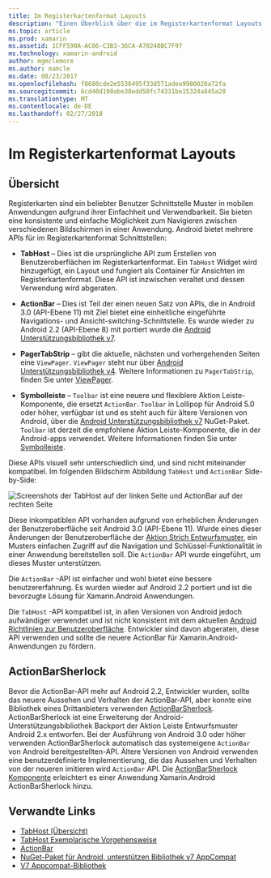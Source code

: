 ```yaml
---
title: Im Registerkartenformat Layouts
description: "Einen Überblick über die im Registerkartenformat Layouts in Android"
ms.topic: article
ms.prod: xamarin
ms.assetid: 1CFF590A-AC86-C3B3-36CA-A70248BC7F97
ms.technology: xamarin-android
author: mgmclemore
ms.author: mamcle
ms.date: 08/23/2017
ms.openlocfilehash: f8680cde2e5536495f33d571adea9980020a72fa
ms.sourcegitcommit: 6cd40d190abe38edd50fc74331be15324a845a28
ms.translationtype: MT
ms.contentlocale: de-DE
ms.lasthandoff: 02/27/2018
---
```

# <a name="tabbed-layouts"></a>Im Registerkartenformat Layouts

<a name="Overview" />

## <a name="overview"></a>Übersicht

Registerkarten sind ein beliebter Benutzer Schnittstelle Muster in mobilen Anwendungen aufgrund ihrer Einfachheit und Verwendbarkeit. Sie bieten eine konsistente und einfache Möglichkeit zum Navigieren zwischen verschiedenen Bildschirmen in einer Anwendung. Android bietet mehrere APIs für im Registerkartenformat Schnittstellen: 

-   **TabHost** &ndash; Dies ist die ursprüngliche API zum Erstellen von Benutzeroberflächen im Registerkartenformat. Ein `TabHost` Widget wird hinzugefügt, ein Layout und fungiert als Container für Ansichten im Registerkartenformat. Diese API ist inzwischen veraltet und dessen Verwendung wird abgeraten. 

-   **ActionBar** &ndash; Dies ist Teil der einen neuen Satz von APIs, die in Android 3.0 (API-Ebene 11) mit Ziel bietet eine einheitliche eingeführte Navigations- und Ansicht-switching-Schnittstelle. Es wurde wieder zu Android 2.2 (API-Ebene 8) mit portiert wurde die [Android Unterstützungsbibliothek v7](https://www.nuget.org/packages/Xamarin.Android.Support.v7.AppCompat/). 

-   **PagerTabStrip** &ndash; gibt die aktuelle, nächsten und vorhergehenden Seiten eine `ViewPager`. `ViewPager` steht nur über [Android Unterstützungsbibliothek v4](https://www.nuget.org/packages/Xamarin.Android.Support.v4/).
     Weitere Informationen zu `PagerTabStrip`, finden Sie unter [ViewPager](~/android/user-interface/controls/view-pager/index.md).

-   **Symbolleiste** &ndash; `Toolbar` ist eine neuere und flexiblere Aktion Leiste-Komponente, die ersetzt `ActionBar`. `Toolbar` in Lollipop für Android 5.0 oder höher, verfügbar ist und es steht auch für ältere Versionen von Android, über die [Android Unterstützungsbibliothek v7](https://www.nuget.org/packages/Xamarin.Android.Support.v7.AppCompat/) NuGet-Paket. 
    `Toolbar` ist derzeit die empfohlene Aktion Leiste-Komponente, die in der Android-apps verwendet.
    Weitere Informationen finden Sie unter [Symbolleiste](~/android/user-interface/controls/tool-bar/index.md). 


Diese APIs visuell sehr unterschiedlich sind, und sind nicht miteinander kompatibel. Im folgenden Bildschirm Abbildung `TabHost` und `ActionBar` Side-by-Side: 

![Screenshots der TabHost auf der linken Seite und ActionBar auf der rechten Seite](images/image01.png)

Diese inkompatiblen API vorhanden aufgrund von erheblichen Änderungen der Benutzeroberfläche seit Android 3.0 (API-Ebene 11). Wurde eines dieser Änderungen der Benutzeroberfläche der [Aktion Strich Entwurfsmuster](http://www.androidpatterns.com/uap_pattern/action-bar), ein Musters einfachen Zugriff auf die Navigation und Schlüssel-Funktionalität in einer Anwendung bereitstellen soll. Die `ActionBar` API wurde eingeführt, um dieses Muster unterstützen. 

Die `ActionBar` -API ist einfacher und wohl bietet eine bessere benutzererfahrung. Es wurden wieder auf Android 2.2 portiert und ist die bevorzugte Lösung für Xamarin.Android Anwendungen. 

Die `TabHost` -API kompatibel ist, in allen Versionen von Android jedoch aufwändiger verwendet und ist nicht konsistent mit dem aktuellen [Android Richtlinien zur Benutzeroberfläche](http://developer.android.com/design/index.html). Entwickler sind davon abgeraten, diese API verwenden und sollte die neuere ActionBar für Xamarin.Android-Anwendungen zu fördern. 


<a name="Introducing_ActionBarSherlock" />

## <a name="actionbarsherlock"></a>ActionBarSherlock

Bevor die ActionBar-API mehr auf Android 2.2, Entwickler wurden, sollte das neuere Aussehen und Verhalten der ActionBar-API, aber konnte eine Bibliothek eines Drittanbieters verwenden [ActionBarSherlock](http://actionbarsherlock.com). ActionBarSherlock ist eine Erweiterung der Android-Unterstützungsbibliothek Backport der Aktion Leiste Entwurfsmuster Android 2.x entworfen. Bei der Ausführung von Android 3.0 oder höher verwenden ActionBarSherlock automatisch das systemeigene `ActionBar` von Android bereitgestellten-API. Ältere Versionen von Android verwenden eine benutzerdefinierte Implementierung, die das Aussehen und Verhalten von der neueren imitieren wird `ActionBar` API. Die [ActionBarSherlock Komponente](https://www.nuget.org/packages/xamstore-XamarinActionBarSherlock/) erleichtert es einer Anwendung Xamarin.Android ActionBarSherlock hinzu. 



## <a name="related-links"></a>Verwandte Links

- [TabHost (Übersicht)](tab-host.md)
- [TabHost Exemplarische Vorgehensweise](~/android/user-interface/layouts/tab-layout/creating-a-tabbed-ui.md)
- [ActionBar](http://developer.android.com/guide/topics/ui/actionbar.html)
- [NuGet-Paket für Android, unterstützen Bibliothek v7 AppCompat](https://www.nuget.org/packages/Xamarin.Android.Support.v7.AppCompat/)
- [V7 Appcompat-Bibliothek](http://developer.android.com/tools/support-library/features.html#v7-appcompat)
